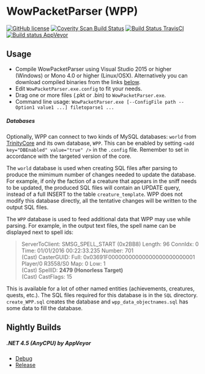 WowPacketParser (WPP)
=====================

[![GitHub license](https://img.shields.io/github/license/TrinityCore/WowPacketParser.svg?style=flat-square)](https://github.com/TrinityCore/WowPacketParser/blob/WowPacketParser/COPYING)
[![Coverity Scan Build Status](https://img.shields.io/coverity/scan/2618.svg?style=flat-square)](https://scan.coverity.com/projects/2618)
[![Build Status TravisCI](https://img.shields.io/travis/TrinityCore/WowPacketParser.svg?style=flat-square)](https://travis-ci.org/TrinityCore/WowPacketParser)
[![Build status AppVeyor](https://img.shields.io/appveyor/ci/DDuarte/wowpacketparser-191.svg?style=flat-square)](https://ci.appveyor.com/project/DDuarte/wowpacketparser-191)

Usage
-----

* Compile WowPacketParser using Visual Studio 2015 or higher (Windows) or Mono 4.0 or higher (Linux/OSX).
  Alternatively you can download compiled binaries from the links [below](#nightly-builds).
* Edit `WowPacketParser.exe.config` to fit your needs.
* Drag one or more files (.pkt or .bin) to `WowPacketParser.exe`.
* Command line usage: `WowPacketParser.exe [--ConfigFile path --Option1 value1 ...] filetoparse1 ...`

##### Databases

Optionally, WPP can connect to two kinds of MySQL databases: `world` from [TrinityCore](https://github.com/TrinityCore/TrinityCore)
and its own database, `WPP`. This can be enabled by setting `<add key="DBEnabled" value="true" />`
in the `.config` file. Remember to set <add key="TargetedDatabase" value="1"/> in accordance with the targeted version of the core. 

The `world` database is used when creating SQL files after parsing to produce the mimimum number of
changes needed to update the database. For example, if only the faction of a creature that appears
in the sniff needs to be updated, the produced SQL files will contain an UPDATE query, instead of
a full INSERT to the table `creature_template`. WPP does not modify this database directly, all the
tentative changes will be written to the output SQL files.

The `WPP` database is used to feed additional data that WPP may use while parsing. For example, in
the output text files, the spell name can be displayed next to spell ids:

> ServerToClient: SMSG_SPELL_START (0x2BB8) Length: 96 ConnIdx: 0 Time: 01/01/2016 00:22:33.235 Number: 701  
> (Cast) CasterGUID: Full: 0x03691F00000000000000000000000001 Player/0 R3558/S0 Map: 0 Low: 1  
> (Cast) SpellID: **2479 (Honorless Target)**  
> (Cast) CastFlags: 15

This is available for a lot of other named entities (achievements, creatures, quests, etc.). The SQL
files required for this database is in the `SQL` directory. `create_WPP.sql` creates the database
and `wpp_data_objectnames.sql` has some data to fill the database.

Nightly Builds
--------------

##### .NET 4.5 (AnyCPU) by AppVeyor

- [Debug](https://ci.appveyor.com/api/projects/DDuarte/wowpacketparser-191/artifacts/WowPacketParser/WPP.zip?job=Configuration:%20Debug)
- [Release](https://ci.appveyor.com/api/projects/DDuarte/wowpacketparser-191/artifacts/WowPacketParser/WPP.zip?job=Configuration:%20Release)
